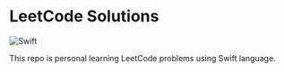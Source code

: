 # LeetCode Solutions
<img alt="Swift" src="https://img.shields.io/badge/swift-%23FA7343.svg?style=for-the-badge&logo=swift&logoColor=white"/>

This repo is personal learning LeetCode problems using Swift language.
